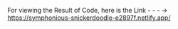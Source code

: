 For viewing the Result of Code, here is the Link - - - ->   https://symphonious-snickerdoodle-e2897f.netlify.app/
